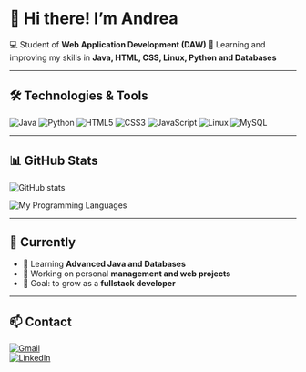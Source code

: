 # 👋 Hi there! I’m Andrea

💻 Student of **Web Application Development (DAW)**
🌱 Learning and improving my skills in **Java, HTML, CSS, Linux, Python and Databases**

---

## 🛠️ Technologies & Tools
![Java](https://img.shields.io/badge/Java-ED8B00?style=for-the-badge&logo=openjdk&logoColor=white)
![Python](https://img.shields.io/badge/Python-3776AB?style=for-the-badge&logo=python&logoColor=white)
![HTML5](https://img.shields.io/badge/HTML5-E34F26?style=for-the-badge&logo=html5&logoColor=white)
![CSS3](https://img.shields.io/badge/CSS3-1572B6?style=for-the-badge&logo=css3&logoColor=white)
![JavaScript](https://img.shields.io/badge/JavaScript-F7DF1E?style=for-the-badge&logo=javascript&logoColor=black)
![Linux](https://img.shields.io/badge/Linux-FCC624?style=for-the-badge&logo=linux&logoColor=black)
![MySQL](https://img.shields.io/badge/MySQL-4479A1?style=for-the-badge&logo=mysql&logoColor=white)

---

## 📊 GitHub Stats
![GitHub stats](https://github-readme-stats.vercel.app/api?username=AndreaXCode&show_icons=true&theme=radical)

![My Programming Languages](https://github-readme-stats.vercel.app/api/top-langs/?username=AndreaXCode&layout=compact&theme=radical&langs_count=4&custom_title=My%20Programming%20Languages)

---

## 🌱 Currently
- 📖 Learning **Advanced Java and Databases**  
- 🔭 Working on personal **management and web projects**  
- 🎯 Goal: to grow as a **fullstack developer**  

---

## 📫 Contact
[![Gmail](https://img.shields.io/badge/-Email-red?style=for-the-badge&logo=gmail&logoColor=white)](mailto:andrea.dominguez.class@gmail.com)  
[![LinkedIn](https://img.shields.io/badge/LinkedIn-blue?style=for-the-badge&logo=linkedin&logoColor=white)](https://www.linkedin.com/in/andrea-mar%C3%ADa-dom%C3%ADnguez-gabino-470435320/)




<!---
- 👀 I’m interested in learning everything about the computer sector.
  - Programing all of types.
- 🌱 I’m currently learning Java programmer language and databases with MySQL.
- 💞️ I’m looking to collaborate on ...
- 📫 How to reach me andrea.dominguez.class@gmail.com
- 😄 Pronouns: Andrea
- ⚡ Fun fact: ...
--->


<!---
AndreaXCode/AndreaXCode is a ✨ special ✨ repository because its `README.md` (this file) appears on your GitHub profile.
You can click the Preview link to take a look at your changes.
--->
